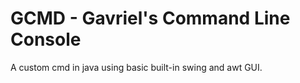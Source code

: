 # GCMD - Gavriel's Command Line Console

A custom cmd in java using basic built-in swing and awt GUI.
